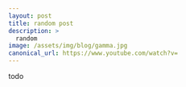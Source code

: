 ```yaml
---
layout: post
title: random post
description: >
  random
image: /assets/img/blog/gamma.jpg
canonical_url: https://www.youtube.com/watch?v=
---
```


todo
